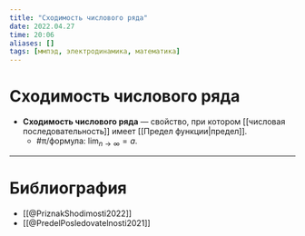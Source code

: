 ```yaml
---
title: "Сходимость числового ряда"
date: 2022.04.27
time: 20:06
aliases: []
tags: [ммпэд, электродинамика, математика]
---
```


# Сходимость числового ряда

- **Сходимость числового ряда** — свойство, при котором [[числовая последовательность]] имеет [[Предел функции|предел]].
	- #π/формула: $\lim_{n \to \infty} = a$.

---

# Библиография

- [[@PriznakShodimosti2022]]
- [[@PredelPosledovatelnosti2021]]